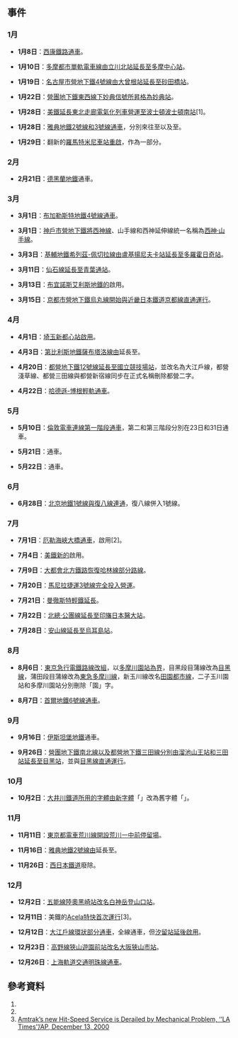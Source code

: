 ## 事件

### 1月

  - **1月8日**：[西康鐵路通車](https://zh.wikipedia.org/wiki/西康鐵路 "wikilink")。

  - **1月10日**：[多摩都市單軌電車線由](https://zh.wikipedia.org/wiki/多摩都市單軌電車線 "wikilink")[立川北站延長至](../Page/立川北站.md "wikilink")[多摩中心站](../Page/多摩中心站.md "wikilink")。

  - **1月19日**：[名古屋市營地下鐵](../Page/名古屋市營地下鐵.md "wikilink")[4號線由](../Page/名城線.md "wikilink")[大曾根站延長至](https://zh.wikipedia.org/wiki/大曾根站 "wikilink")[砂田橋站](https://zh.wikipedia.org/wiki/砂田橋站 "wikilink")。

  - **1月22日**：[營團地下鐵](../Page/帝都高速度交通營團.md "wikilink")[東西線下妙典信號所昇格為](../Page/東西線_\(東京地下鐵\).md "wikilink")[妙典站](https://zh.wikipedia.org/wiki/妙典站 "wikilink")。

  - **1月28日**：[美鐵延長](../Page/美鐵.md "wikilink")[東北走廊電氣化列車營運至](https://zh.wikipedia.org/wiki/東北走廊 "wikilink")[波士頓](https://zh.wikipedia.org/wiki/波士頓 "wikilink")[波士頓南站](https://zh.wikipedia.org/wiki/波士頓南站 "wikilink")\[1\]。

  - **1月28日**：[雅典地鐵](https://zh.wikipedia.org/wiki/雅典地鐵 "wikilink")[2號線和](https://zh.wikipedia.org/wiki/雅典地鐵2號線 "wikilink")[3號線通車](https://zh.wikipedia.org/wiki/雅典地鐵3號線 "wikilink")，分別來往至以及至。

  - **1月29日**：翻新的[羅馬特米尼車站重啟](https://zh.wikipedia.org/wiki/羅馬特米尼車站 "wikilink")，作為一部分。

### 2月

  - **2月21日**：[德黑蘭地鐵](../Page/德黑蘭地鐵.md "wikilink")通車。

### 3月

  - **3月1日**：[布加勒斯特地鐵](https://zh.wikipedia.org/wiki/布加勒斯特地鐵 "wikilink")[4號線通車](https://zh.wikipedia.org/wiki/布加勒斯特地鐵4號線 "wikilink")。

  - **3月1日**：[神戶市營地下鐵將西神線](../Page/神戶市營地下鐵.md "wikilink")、山手線和西神延伸線統一名稱為[西神·山手線](../Page/西神·山手線.md "wikilink")。

  - **3月3日**：[基輔地鐵](../Page/基輔地鐵.md "wikilink")[希列茲-佩切拉線由](https://zh.wikipedia.org/wiki/希列茲-佩切拉線 "wikilink")[盧基揚尼夫卡站延長至](../Page/盧基揚尼夫卡站.md "wikilink")[多羅霍日奇站](../Page/多羅霍日奇站.md "wikilink")。

  - **3月11日**：[仙石線延長至](../Page/仙石線.md "wikilink")[青葉通站](../Page/青葉通站.md "wikilink")。

  - **3月13日**：[布宜諾斯艾利斯地鐵的](https://zh.wikipedia.org/wiki/布宜諾斯艾利斯地鐵 "wikilink")啟用。

  - **3月15日**：[京都市營地下鐵](../Page/京都市營地下鐵.md "wikilink")[烏丸線開始與](../Page/烏丸線.md "wikilink")[近畿日本鐵道](../Page/近畿日本鐵道.md "wikilink")[京都線直通運行](../Page/京都線_\(近畿日本鐵道\).md "wikilink")。

### 4月

  - **4月1日**：[埼玉新都心站啟用](https://zh.wikipedia.org/wiki/埼玉新都心站 "wikilink")。

  - **4月3日**：[第比利斯地鐵](https://zh.wikipedia.org/wiki/第比利斯地鐵 "wikilink")[薩布塔洛線由](https://zh.wikipedia.org/wiki/薩布塔洛線 "wikilink")延長至。

  - **4月20日**：[都營地下鐵](../Page/都營地下鐵.md "wikilink")[12號線延長至](../Page/大江戶線.md "wikilink")[國立競技場站](https://zh.wikipedia.org/wiki/國立競技場站 "wikilink")，並改名為大江戶線，都營淺草線、都營三田線與都營新宿線同步在正式名稱刪除都營二字。

  - **4月22日**：[哈德遜-博根輕軌通車](https://zh.wikipedia.org/wiki/哈德遜-博根輕軌 "wikilink")。

### 5月

  - **5月10日**：[倫敦電車連線第一階段通車](../Page/倫敦電車連線.md "wikilink")，第二和第三階段分別在23日和31日通車。

  - **5月21日**：通車。

  - **5月22日**：通車。

### 6月

  - **6月28日**：[北京地鐵](https://zh.wikipedia.org/wiki/北京地鐵 "wikilink")[1號線與復八線連通](https://zh.wikipedia.org/wiki/北京地鐵1號線 "wikilink")，復八線併入1號線。

### 7月

  - **7月1日**：[厄勒海峽大橋通車](../Page/厄勒海峽大橋.md "wikilink")，啟用\[2\]。

  - **7月4日**：[美鐵新的](../Page/美鐵.md "wikilink")啟用。

  - **7月9日**：[大都會北方鐵路恢復](../Page/大都會北方鐵路.md "wikilink")[哈林線部分路線](https://zh.wikipedia.org/wiki/哈林線 "wikilink")。

  - **7月20日**：[馬尼拉捷運3號線完全投入營運](../Page/馬尼拉捷運3號線.md "wikilink")。

  - **7月21日**：[曼徹斯特輕鐵延長](../Page/曼徹斯特輕鐵.md "wikilink")。

  - **7月22日**：[北總·公團線延長至](../Page/北總線.md "wikilink")[印旛日本醫大站](../Page/印旛日本醫大站.md "wikilink")。

  - **7月28日**：[安山線延長至](../Page/安山線.md "wikilink")[烏耳島站](https://zh.wikipedia.org/wiki/烏耳島站 "wikilink")。

### 8月

  - **8月6日**：[東京急行電鐵路線改組](../Page/東京急行電鐵.md "wikilink")，以[多摩川園站為界](../Page/多摩川站.md "wikilink")，目黑段目蒲線改為[目黑線](../Page/目黑線.md "wikilink")，蒲田段目蒲線改為[東急多摩川線](../Page/東急多摩川線.md "wikilink")，新玉川線改名[田園都市線](https://zh.wikipedia.org/wiki/田園都市線 "wikilink")，二子玉川園站和多摩川園站分別刪除「園」字。

  - **8月7日**：[首爾地鐵](https://zh.wikipedia.org/wiki/首爾地鐵 "wikilink")[6號線通車](https://zh.wikipedia.org/wiki/首爾地鐵6號線 "wikilink")。

### 9月

  - **9月16日**：[伊斯坦堡地鐵](https://zh.wikipedia.org/wiki/伊斯坦堡地鐵 "wikilink")通車。

  - **9月26日**：[營團地下鐵](../Page/帝都高速度交通營團.md "wikilink")[南北線以及](../Page/南北線_\(東京地下鐵\).md "wikilink")[都營地下鐵](../Page/都營地下鐵.md "wikilink")[三田線分別由](../Page/三田線_\(都營地下鐵\).md "wikilink")[溜池山王站和](../Page/溜池山王站.md "wikilink")[三田站延長至](../Page/三田站_\(東京都\).md "wikilink")[目黑站](https://zh.wikipedia.org/wiki/目黑站 "wikilink")，並與[目黑線直通運行](../Page/目黑線.md "wikilink")。

### 10月

  - **10月2日**：[大井川鐵道所用的字體由新字體](../Page/大井川鐵道.md "wikilink")「」改為舊字體「」。

### 11月

  - **11月11日**：[東京都電車](../Page/東京都電車.md "wikilink")[荒川線開設](../Page/荒川線.md "wikilink")[荒川一中前停留場](../Page/荒川一中前停留場.md "wikilink")。

  - **11月16日**：[雅典地鐵](https://zh.wikipedia.org/wiki/雅典地鐵 "wikilink")[2號線由](https://zh.wikipedia.org/wiki/雅典地鐵2號線 "wikilink")延長至。

  - **11月26日**：[西日本鐵道](../Page/西日本鐵道.md "wikilink")廢除。

### 12月

  - **12月2日**：[五能線陸奧黑崎站改名](../Page/五能線.md "wikilink")[白神岳登山口站](../Page/白神岳登山口站.md "wikilink")。

  - **12月11日**：美鐵的[Acela特快首次運行](https://zh.wikipedia.org/wiki/Acela特快 "wikilink")\[3\]。

  - **12月12日**：[大江戶線環狀部分通車](../Page/大江戶線.md "wikilink")，全線通車，但[汐留站延後啟用](https://zh.wikipedia.org/wiki/汐留站 "wikilink")。

  - **12月23日**：[高野線狹山遊園前站改名](../Page/高野線.md "wikilink")[大阪狹山市站](https://zh.wikipedia.org/wiki/大阪狹山市站 "wikilink")。

  - **12月26日**：[上海軌道交通](https://zh.wikipedia.org/wiki/上海軌道交通 "wikilink")[明珠線通車](https://zh.wikipedia.org/wiki/上海軌道交通3號線 "wikilink")。

## 參考資料

1.
2.
3.  [Amtrak’s new Hit-Speed Service is Derailed by Mechanical Problem,
    ‘’LA Times’’/AP,
    December 13, 2000](http://articles.latimes.com/2000/dec/13/news/mn-64918)